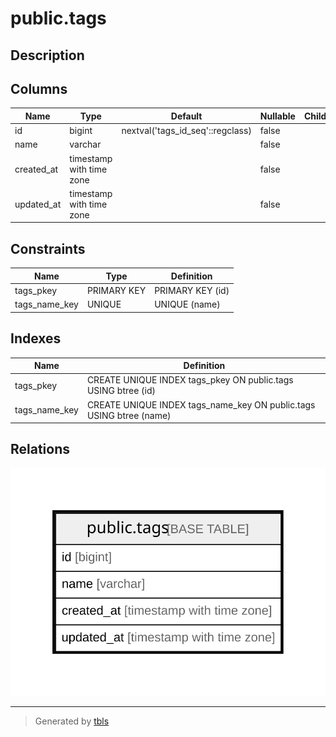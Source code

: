 # public.tags

## Description

## Columns

| Name | Type | Default | Nullable | Children | Parents | Comment |
| ---- | ---- | ------- | -------- | -------- | ------- | ------- |
| id | bigint | nextval('tags_id_seq'::regclass) | false |  |  |  |
| name | varchar |  | false |  |  |  |
| created_at | timestamp with time zone |  | false |  |  |  |
| updated_at | timestamp with time zone |  | false |  |  |  |

## Constraints

| Name | Type | Definition |
| ---- | ---- | ---------- |
| tags_pkey | PRIMARY KEY | PRIMARY KEY (id) |
| tags_name_key | UNIQUE | UNIQUE (name) |

## Indexes

| Name | Definition |
| ---- | ---------- |
| tags_pkey | CREATE UNIQUE INDEX tags_pkey ON public.tags USING btree (id) |
| tags_name_key | CREATE UNIQUE INDEX tags_name_key ON public.tags USING btree (name) |

## Relations

![er](public.tags.svg)

---

> Generated by [tbls](https://github.com/k1LoW/tbls)
